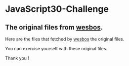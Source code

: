 # JavaScript30-Challenge
## The original files from [wesbos](https://twitter/wesbos).

Here are the files that fetched by [wesbos](https://twitter/wesbos) the original files.

You can exercise yourself with these original files.

Thank you !